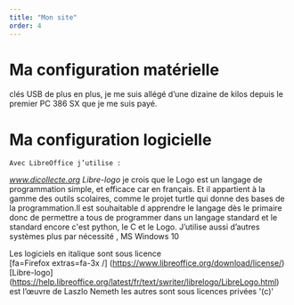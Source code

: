 ```yaml
---
title: "Mon site"
order: 4
---
```

# Ma configuration matérielle
clés USB de plus en plus, je me suis allégé d’une dizaine de kilos depuis le premier PC 386 SX que je me suis payé. 
# Ma configuration logicielle
	Avec LibreOffice j’utilise : 
_www.dicollecte.org_
_Libre-logo_ 
je  crois que le Logo est un langage de programmation simple, et efficace car en français. Et il appartient à la gamme des outils scolaires, comme le projet turtle qui donne des bases de la programmation.Il est souhaitable d apprendre le langage dès le primaire donc de permettre a tous de programmer dans un langage standard et le standard encore c'est python, le C et le Logo. 
J’utilise aussi d’autres systèmes plus par nécessité , MS Windows 10

Les logiciels en italique sont sous licence     
[fa=Firefox extras=fa-3x /] (https://www.libreoffice.org/download/license/) 
[Libre-logo] (https://help.libreoffice.org/latest/fr/text/swriter/librelogo/LibreLogo.html)  est l’œuvre de Laszlo Nemeth 
les autres sont sous licences privées '(c)' 